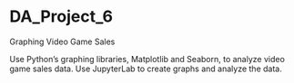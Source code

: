 # DA_Project_6
Graphing Video Game Sales

Use Python’s graphing libraries, Matplotlib and Seaborn, to analyze video game sales data. Use JupyterLab to create graphs and analyze the data.
